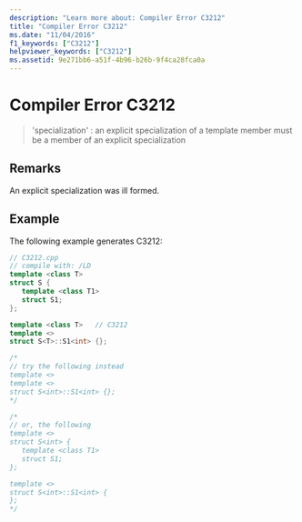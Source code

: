 ```yaml
---
description: "Learn more about: Compiler Error C3212"
title: "Compiler Error C3212"
ms.date: "11/04/2016"
f1_keywords: ["C3212"]
helpviewer_keywords: ["C3212"]
ms.assetid: 9e271bb6-a51f-4b96-b26b-9f4ca28fca0a
---
```

# Compiler Error C3212

> 'specialization' : an explicit specialization of a template member must be a member of an explicit specialization

## Remarks

An explicit specialization was ill formed.

## Example

The following example generates C3212:

```cpp
// C3212.cpp
// compile with: /LD
template <class T>
struct S {
   template <class T1>
   struct S1;
};

template <class T>   // C3212
template <>
struct S<T>::S1<int> {};

/*
// try the following instead
template <>
template <>
struct S<int>::S1<int> {};
*/

/*
// or, the following
template <>
struct S<int> {
   template <class T1>
   struct S1;
};

template <>
struct S<int>::S1<int> {
};
*/
```
